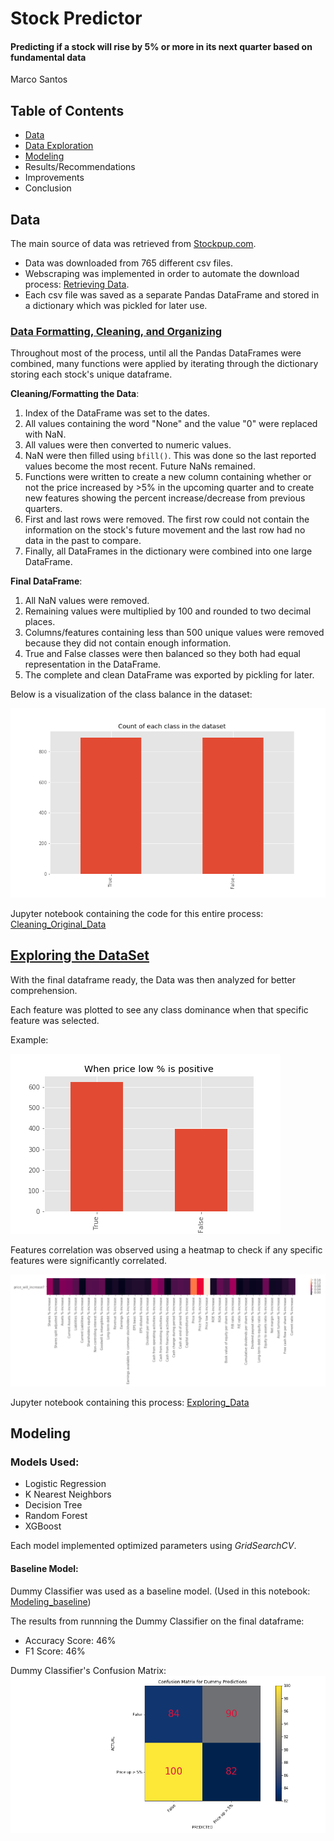 # Stock Predictor
#### Predicting if a stock will rise by 5% or more in its next quarter based on fundamental data
Marco Santos

## Table of Contents
  * [Data](#Data)
  * [Data Exploration](#Exploring)
  * [Modeling](#Modeling)
  * Results/Recommendations
  * Improvements
  * Conclusion
  
## Data

The main source of data was retrieved from [Stockpup.com](http://www.stockpup.com/data/).
  * Data was downloaded from 765 different csv files.
  * Webscraping was implemented in order to automate the download process: [Retrieving Data](Retrieving_Data.ipynb).
  * Each csv file was saved as a separate Pandas DataFrame and stored in a dictionary which was pickled for later use.
  
### [Data Formatting, Cleaning, and Organizing](Cleaning_Original_Data.ipynb)

Throughout most of the process, until all the Pandas DataFrames were combined, many functions were applied by iterating through the dictionary storing each stock's unique dataframe.

__Cleaning/Formatting the Data__:
1. Index of the DataFrame was set to the dates.
2. All values containing the word "None" and the value "0" were replaced with NaN.
3. All values were then converted to numeric values.
4. NaN were then filled using `bfill()`.  This was done so the last reported values become the most recent. Future NaNs remained.
5. Functions were written to create a new column containing whether or not the price increased by >5% in the upcoming quarter and to create new features showing the percent increase/decrease from previous quarters.
6. First and last rows were removed.  The first row could not contain the information on the stock's future movement and the last row had no data in the past to compare.
7. Finally, all DataFrames in the dictionary were combined into one large DataFrame.

__Final DataFrame__:
1. All NaN values were removed.
2. Remaining values were multiplied by 100 and rounded to two decimal places.
3. Columns/features containing less than 500 unique values were removed because they did not contain enough information.
4. True and False classes were then balanced so they both had equal representation in the DataFrame.
5. The complete and clean DataFrame was exported by pickling for later.

Below is a visualization of the class balance in the dataset:

![](class_equality.png)

Jupyter notebook containing the code for this entire process: [Cleaning_Original_Data](Cleaning_Original_Data.ipynb)

## [Exploring the DataSet](Exploring_Data.ipynb)

With the final dataframe ready, the Data was then analyzed for better comprehension.

Each feature was plotted to see any class dominance when that specific feature was selected.

Example: 

![](plow.png)

Features correlation was observed using a heatmap to check if any specific features were significantly correlated.

![](featcorr.png)

Jupyter notebook containing this process: [Exploring_Data](Exploring_Data.ipynb)

## Modeling
### Models Used:
* Logistic Regression
* K Nearest Neighbors
* Decision Tree
* Random Forest
* XGBoost

Each model implemented optimized parameters using _GridSearchCV_.

#### Baseline Model:
Dummy Classifier was used as a baseline model. (Used in this notebook: [Modeling_baseline](Modeling_baseline.ipynb))

The results from runnning the Dummy Classifier on the final dataframe:
* Accuracy Score: 46%
* F1 Score: 46%

Dummy Classifier's Confusion Matrix:
![](DummyConMat.png)
